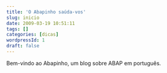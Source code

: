 ```yaml
---
title: 'O Abapinho saúda-vos'
slug: inicio
date: 2009-03-19 10:51:11
tags: []
categories: [dicas]
wordpressId: 1
draft: false
---
```

Bem-vindo ao Abapinho, um blog sobre ABAP em português.
